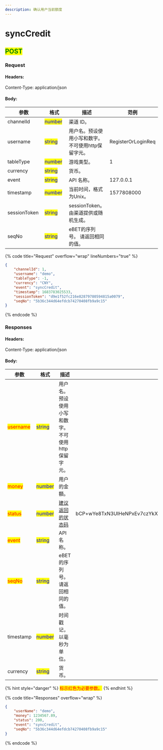 ```yaml
---
description: 确认用户当前额度
---
```


# ​syncCredit

## <mark style="color:green;">POST</mark>

### **Request**

#### Headers:

Content-Type: application/json

#### Body:

<table><thead><tr><th width="150">参数</th><th width="126">格式</th><th>描述</th><th data-hidden>范例</th></tr></thead><tbody><tr><td>channelId</td><td><mark style="color:blue;">number</mark></td><td>渠道 ID。</td><td></td></tr><tr><td>username</td><td><mark style="color:blue;">string</mark></td><td>用户名。预设使用小写和数字。不可使用http保留字元。</td><td>RegisterOrLoginReq</td></tr><tr><td>tableType</td><td><mark style="color:blue;">number</mark></td><td>游戏类型。</td><td>1</td></tr><tr><td>currency</td><td><mark style="color:blue;">string</mark></td><td>货币。</td><td></td></tr><tr><td>event</td><td><mark style="color:blue;">string</mark></td><td>API 名称。</td><td>127.0.0.1</td></tr><tr><td>timestamp</td><td><mark style="color:blue;">number</mark></td><td>当前时间，格式为Unix。</td><td>1577808000</td></tr><tr><td>sessionToken</td><td><mark style="color:blue;">string</mark></td><td>sessionToken。由渠道提供或随机生成。</td><td></td></tr><tr><td>seqNo</td><td><mark style="color:blue;">string</mark></td><td>eBET的序列号。 请返回相同的值。</td><td></td></tr></tbody></table>

{% code title="Request" overflow="wrap" lineNumbers="true" %}
```json
{
    "channelId": 1,
    "username": "demo",
    "tableType": -1,
    "currency": "CNY",
    "event": "syncCredit",
    "timestamp": 1683783025533,
    "sessionToken": "d9e1f52fc216e82879780594815a0079",
    "seqNo": "5b36c344d64efdcb74270408fb9a9c15"
}
```
{% endcode %}

### **Responses**

#### Headers:

Content-Type: application/json

#### Body:

<table><thead><tr><th width="164">参数</th><th width="116">格式</th><th>描述</th><th data-hidden>范例</th></tr></thead><tbody><tr><td><mark style="color:red;">username</mark></td><td><mark style="color:blue;">string</mark></td><td>用户名。预设使用小写和数字。不可使用http保留字元。</td><td></td></tr><tr><td><mark style="color:red;">money</mark></td><td><mark style="color:blue;">number</mark></td><td>用户的金額。</td><td></td></tr><tr><td><mark style="color:red;">status</mark></td><td><mark style="color:blue;">number</mark></td><td><a href="../../ebet-zhuang-tai-ma.md#jian-yi-xiang-ying-de-zhuang-tai-dai-ma">建议返回的状态码</a></td><td>bCP+wYe8TxN3UIHeNPxEv7czYkXueoe1pKSB6IaUDfoR4mtFYcJl3rNFk8Uz84XAHfeD3mNE+p4gECOVw2JxxQ==</td></tr><tr><td><mark style="color:red;">event</mark></td><td><mark style="color:blue;">string</mark></td><td>API 名称。</td><td></td></tr><tr><td><mark style="color:red;">seqNo</mark></td><td><mark style="color:blue;">string</mark></td><td>eBET的序列号。 请返回相同的值。</td><td></td></tr><tr><td>timestamp</td><td><mark style="color:blue;">number</mark></td><td>时间戳记，以毫秒为单位。</td><td></td></tr><tr><td>currency</td><td><mark style="color:blue;">string</mark></td><td>货币。</td><td></td></tr></tbody></table>

{% hint style="danger" %}
<mark style="color:red;">标示红色为必要参数。</mark>
{% endhint %}

{% code title="Responses" overflow="wrap" %}
```json
{
    "userName": "demo",
    "money": 1234567.89,
    "status": 200,
    "event": "syncCredit",
    "seqNo": "5b36c344d64efdcb74270408fb9a9c15"
}
```
{% endcode %}
